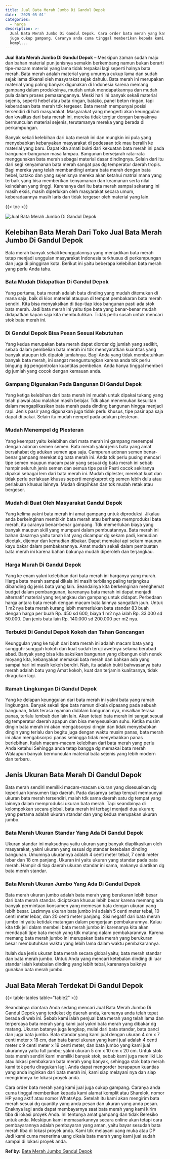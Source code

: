 ```yaml
---
title: Jual Bata Merah Jumbo Di Gandul Depok
date: '2025-05-01'
categories:
  - harga
description: >-
  Jual Bata Merah Jumbo Di Gandul Depok. Cara order bata merah yang kami jual
  juga cukup gampang. Caranya anda cuma tinggal memberikan kepada kami alamat
  kompl...
---
```


**Jual Bata Merah Jumbo Di Gandul Depok** – Meskipun zaman sudah maju dan bahan material pun jenisnya semakin berkembang namun bukan berarti tipe-macam material yang lama tidak terpakai lagi seperti halnya bata merah. Bata merah adalah material yang umurnya cukup lama dan sudah sejak lama dikenal oleh masyarakat sejak dahulu. Bata merah ini merupakan material yang paling banyak digunakan di Indonesia karena memang gampang dalam produksinya, mudah untuk mendapatkannya dan mudah pula dalam proses pemasangannya. Meski hari ini banyak sekali material sejenis, seperti hebel atau bata ringan, batako, panel beton ringan, tapi keberadaan bata merah tdk tergeser. Bata merah mempunyai posisi tersendiri di hati masyarakat. Masyarakat yang mengerti akan keunggulan dan kwalitas dari bata merah ini, mereka tidak tergiur dengan banyaknya bermunculan material sejenis, terutamanya mereka yang berada di perkampungan.

Banyak sekali kelebihan dari bata merah ini dan mungkin ini pula yang menyebabkan kebanyakan masyarakat di pedesaan tdk mau beralih ke material yang baru. Dapat kita amati bukti dari kekuatan bata merah ini pada bangunan-bangunan masa lampau. Bangunan bersejarah rata-rata menggunakan bata merah sebagai material dasar dindingnya. Selain dari itu dari segi kenyamanan bata merah sangat pas dg temperatur daerah tropis. Bagi mereka yang telah membandingi antara bata merah dengan bata hebel, batako dan yang sejenisnya mereka akan ketahui matrial mana yang terbaik yang bisa memberikan kenyamanan dan keamanan serta nilai keindahan yang tinggi. Karenanya dari itu bata merah sampai sekarang ini masih eksis, masih diperlukan oleh masyarakat secara umum, keberadaannya masih laris dan tidak tergeser oleh material yang lain.

{{< toc >}}

![Jual Bata Merah Jumbo Di Gandul Depok](/images/jual-bata-merah-19.png)

## Kelebihan Bata Merah Dari Toko Jual Bata Merah Jumbo Di Gandul Depok

Bata merah banyak sekali keunggulannya yang menjadikan bata merah tetap menjadi unggulan masyarakat Indonesia terkhusus di perkampungan dan juga di pinggiran kota. Berikut ini yaitu beberapa kelebihan bata merah yang perlu Anda tahu.

### Bata Mudah Didapatkan Di Gandul Depok

Yang pertama, bata merah adalah bata dinding yang mudah ditemukan di mana saja, baik di kios material ataupun di tempat pembakaran bata merah sendiri. Kita bisa menyaksikan di tiap-tiap kios bangunan pasti ada stok bata merah. Jadi bata merah ini yaitu tipe bata yang benar-benar mudah didapatkan kapan saja kita membutuhkan. Tidak perlu susah untuk mencari stok bata merah ini.

### Di Gandul Depok Bisa Pesan Sesuai Kebutuhan

Yang kedua merupakan bata merah dapat diorder dg jumlah yang sedikit, sebab dalam pembelian bata merah ini tdk mensyaratkan kuantitas yang banyak ataupun tdk dipatok jumlahnya. Bagi Anda yang tidak membutuhkan banyak bata merah, ini sangat menguntungkan karena anda tdk perlu bingung dg pengontrolan kuantitas pembelian. Anda hanya tinggal membeli dg jumlah yang cocok dengan kemauan anda.

### Gampang Digunakan Pada Bangunan Di Gandul Depok

Yang ketiga kelebihan dari bata merah ini mudah untuk dipakai tukang yang telah piawai atau malahan masih belajar. Tdk akan menemukan kesulitan dalam mengaplikasikan bata merah pada dinding bangunan hingga menjadi rapi. Jenis pasir yang digunakan juga tidak perlu khusus, tipe pasir apa saja dapat di pakai. Selain itu mudah nempel pada adukan plesteran.

### Mudah Menempel dg Plesteran

Yang keempat yaitu kelebihan dari mata merah ini gampang menempel dengan adonan semen semen. Bata merah yakni jenis bata yang amat bersahabat dg adukan semen apa saja. Campuran adonan semen benar-benar gampang merekat dg bata merah ini. Anda tdk perlu pusing mencari tipe semen maupun macam pasir yang sesuai dg bata merah ini sebab hampir seluruh jenis semen dan semua tipe pasir Pasti cocok sekiranya dipakai sebagai lem dari bata merah ini. Mudah diplester, merekat kuat dan tidak perlu perlakuan khusus seperti mengkaprot dg semen lebih dulu atau perlakuan khusus lainnya. Mudah dirapihkan dan tdk mudah retak atau bergeser.

### Mudah di Buat Oleh Masyarakat Gandul Depok

Yang kelima yakni bata merah ini amat gampang untuk diproduksi. Jikalau anda berkeinginan membikin bata merah atau berharap memproduksi bata merah, itu caranya benar-benar gampang. Tdk memerlukan biaya yang banyak maupun skill yang mumpuni dalam pembuatannya. Bata merah ini bahan dasarnya yaitu tanah liat yang dicampur dg sekam padi, kemudian dicetak, dijemur dan kemudian dibakar. Dapat memakai api sekam maupun kayu bakar dalam pembakarannya. Amat mudah sekali dalam pembuatan bata merah ini karena bahan bakunya mudah diperoleh dan terjangkau.

### Harga Murah Di Gandul Depok

Yang ke enam yakni kelebihan dari bata merah ini harganya yang murah. Harga bata merah sampai dikala ini masih terbilang paling terjangkau dibanding dg jenis bata yang lain. Seandainya kita berkeinginan menghemat budget dalam pembangunan, karenanya bata merah ini dapat menjadi alternatif material yang terjangkau dan gampang untuk didapat. Perbedaan harga antara bata merah dengan macam bata lainnya sangatlah jauh. Untuk 1 m2 nya bata merah kurang lebih memerlukan bata standar 83 buah dengan harga per buah Rp. 450 sd 600, biaya 1 m2 nya ialah Rp. 33.000 sd 50.000. Dan jenis bata lain Rp. 140.000 sd 200.000 per m2 nya.

### Terbukti Di Gandul Depok Kokoh dan Tahan Goncangan

Keunggulan yang ke tujuh dari bata merah ini adalah macam bata yang sungguh-sungguh kokoh dan kuat sudah teruji awetnya selama berabad abad. Banyak yang bisa kita saksikan bangunan yang dibangun oleh nenek moyang kita, kebanyakan memakai bata merah dan bahkan ada yang sampai hari ini masih kokoh berdiri. Nah, itu adalah bukti bahwasanya batu merah adalah batu yang Amat kokoh, kuat dan terjamin kualitasnya, tidak diragukan lagi.

### Ramah Lingkungan Di Gandul Depok

Yang ke delapan keunggulan dari bata merah ini yakni bata yang ramah lingkungan. Banyak sekali tipe bata namun dikala dipasang pada sebuah bangunan, tidak terasa nyaman didalam bangunan nya, misalkan terasa panas, terlalu lembab dan lain lain. Akan tetapi bata merah ini sangat sesuai dg temperatur daerah apapun dan bisa menyesuaikan suhu. Ketika musim dingin bata merah ini akan mengabsorpsi dingin dan tidak menyebabkan dingin yang terlalu dan begitu juga dengan waktu musim panas, bata merah ini akan mengabsorpsi panas sehingga tidak menyebabkan panas berlebihan. Itulah macam-macam kelebihan dari bata merah yang perlu Anda ketahui Sehingga anda tetap bangga dg memakai bata merah Walaupun banyak bermunculan material bata sejenis yang lebih modern dan terbaru.

## Jenis Ukuran Bata Merah Di Gandul Depok

Bata merah sendiri memiliki macam-macam ukuran yang disesuaikan dg keperluan konsumen tiap daerah. Pada dasarnya setiap tempat mempunyai ukuran bata merah tersendiri, malah tdk sama daerah satu dg tempat yang lainnya dalam memproduksi ukuran bata merah. Tapi seandainya di kelompokkan secara global, bata merah ini terbagi menjadi dua ukuran; yang pertama adalah ukuran standar dan yang kedua merupakan ukuran jumbo.

### Bata Merah Ukuran Standar Yang Ada Di Gandul Depok

Ukuran standar ini maksudnya yaitu ukuran yang banyak diaplikasikan oleh masyarakat, yakni ukuran yang sesuai dg standar ketebalan dinding bangunan. Umumnya ukurannya adalah 4 centi meter tebal, 7 centi meter lebar dan 18 cm panjang. Ukuran ini yaitu ukuran yang standar pada bata merah. Hampir di tiap daerah ukuran standar ini sama, makanya diartikan dg bata merah standar.

### Bata Merah Ukuran Jumbo Yang Ada Di Gandul Depok

Bata merah ukuran jumbo adalah bata merah yang berukuran lebih besar dari bata merah standar. diciptakan khusus lebih besar karena memang ada banyak permintaan konsumen yang memesan bata dengan ukuran yang lebih besar. Lazimnya ukuran bata jumbo ini adalah 5 centi meter tebal, 10 centi meter lebar, dan 20 centi meter panjang. Sisi negatif dari bata merah jumbo ini yaitu ketidak matangan dalam pengerjaan pembakarannya. Kalau kita tdk jeli dalam membeli bata merah jumbo ini karenanya kita akan mendapati tipe bata merah yang tdk matang dalam pembakarannya. Karena memang bata merah jumbo ini merupakan bata merah yang berukuran besar membutuhkan waktu yang lebih lama dalam waktu pembakarannya.

Itulah dua jenis ukuran bata merah secara global yaitu; bata merah standar dan bata merah jumbo. Untuk Anda yang mencari ketebalan dinding di luar standar ialah ketebalan dinding yang lebih tebal, karenanya baiknya gunakan bata merah jumbo.

## Jual Bata Merah Terdekat Di Gandul Depok

{{< table-tables table="table2" >}}

Seandainya diantara Anda sedang mencari Jual Bata Merah Jumbo Di Gandul Depok yang terdekat dg daerah anda, karenanya anda telah tepat berada di web ini. Sebab kami ialah penjual bata merah yang telah lama dan terpercaya bata merah yang kami jual yakni bata merah yang dibakar dg matang. Ukuran batanya juga lengkap, mulai dari bata standar, bata banci dan juga bata jumbo. Bata standar yang kami jual dengan ukuran 4 cm x 7 centi meter x 18 cm, dan bata banci ukuran yang kami jual adalah 4 centi meter x 9 centi meter x 19 centi meter, dan bata jumbo yang kami jual ukurannya yaitu full jumbo; yakni ukuran 5 cm x 10 cm x 20 cm. Untuk stok bata merah sendiri kami memiliki banyak stok, sebab kami juga memiliki Lio atau lokasi pembakaran bata merah yang banyak, sehingga stok bata merah kami tdk perlu diragukan lagi. Anda dapat mengorder berapapun kuantias yang anda inginkan dari bata merah ini, kami siap melayani nya dan siap mengirimnya ke lokasi proyek anda.

Cara order bata merah yang kami jual juga cukup gampang. Caranya anda cuma tinggal memberikan kepada kami alamat komplit atau Sharelok, nomor HP yang aktif atau nomor WhatsApp. Setelah itu kami akan mengirim bata merah sesuai dg quantity yang anda pesan dan ukuran yang anda pesan. Enaknya lagi anda dapat membayarnya saat bata merah yang kami kirim tiba di lokasi proyek Anda. Ini tentunya amat gampang dan tidak Beresiko untuk anda. Meskipun kami memasarkannya secara online akan tetapi cara pembayarannya adalah pembayaran yang aman, yaitu bayar sesudah bata merah tiba di lokasi proyek anda. Kami tdk melayani uang muka atau DP Jadi kami cuma menerima uang dikala bata merah yang kami jual sudah sampai di lokasi proyek anda.

**Ref by:** [Bata Merah Jumbo Gandul Depok](https://id.wikipedia.org/wiki/Bata)
